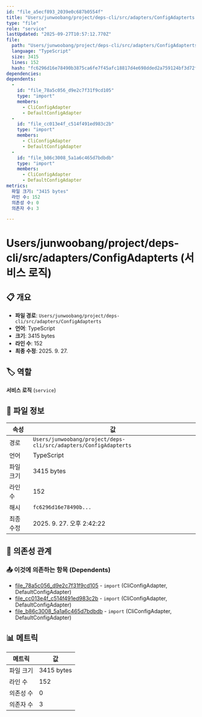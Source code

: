 ```yaml
---
id: "file_a5ecf893_2039e0c687b0554f"
title: "Users/junwoobang/project/deps-cli/src/adapters/ConfigAdapterts (서비스 로직)"
type: "file"
role: "service"
lastUpdated: "2025-09-27T10:57:12.770Z"
file:
  path: "Users/junwoobang/project/deps-cli/src/adapters/ConfigAdapterts"
  language: "TypeScript"
  size: 3415
  lines: 152
  hash: "fc6296d16e78490b3875ca6fe7f45afc18817d4e698dded2a759124bf3d72fbf"
dependencies:
dependents:
  -
    id: "file_78a5c056_d9e2c7f31f9cd105"
    type: "import"
    members:
      - CliConfigAdapter
      - DefaultConfigAdapter
  -
    id: "file_cc013e4f_c514f491ed983c2b"
    type: "import"
    members:
      - CliConfigAdapter
      - DefaultConfigAdapter
  -
    id: "file_b86c3008_5a1a6c465d7bdbdb"
    type: "import"
    members:
      - CliConfigAdapter
      - DefaultConfigAdapter
metrics:
  파일 크기: "3415 bytes"
  라인 수: 152
  의존성 수: 0
  의존자 수: 3

---
```


# Users/junwoobang/project/deps-cli/src/adapters/ConfigAdapterts (서비스 로직)

## 📋 개요

- **파일 경로**: `Users/junwoobang/project/deps-cli/src/adapters/ConfigAdapterts`
- **언어**: TypeScript
- **크기**: 3415 bytes
- **라인 수**: 152
- **최종 수정**: 2025. 9. 27.

## 🏷️ 역할

**서비스 로직** (`service`)

## 📄 파일 정보

| 속성 | 값 |
|------|----|
| 경로 | `Users/junwoobang/project/deps-cli/src/adapters/ConfigAdapterts` |
| 언어 | TypeScript |
| 파일 크기 | 3415 bytes |
| 라인 수 | 152 |
| 해시 | `fc6296d16e78490b...` |
| 최종 수정 | 2025. 9. 27. 오후 2:42:22 |

## 🔗 의존성 관계

### 📤 이것에 의존하는 항목 (Dependents)

- [file_78a5c056_d9e2c7f31f9cd105](file_78a5c056_d9e2c7f31f9cd105.md) - `import` (CliConfigAdapter, DefaultConfigAdapter)
- [file_cc013e4f_c514f491ed983c2b](file_cc013e4f_c514f491ed983c2b.md) - `import` (CliConfigAdapter, DefaultConfigAdapter)
- [file_b86c3008_5a1a6c465d7bdbdb](file_b86c3008_5a1a6c465d7bdbdb.md) - `import` (CliConfigAdapter, DefaultConfigAdapter)

## 📊 메트릭

| 메트릭 | 값 |
|--------|----|
| 파일 크기 | 3415 bytes |
| 라인 수 | 152 |
| 의존성 수 | 0 |
| 의존자 수 | 3 |

